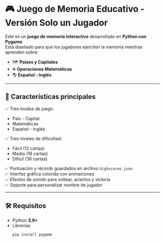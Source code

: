 # 🎮 Juego de Memoria Educativo - Versión Solo un Jugador  

Este es un **juego de memoria interactivo** desarrollado en **Python con Pygame**.  
Está diseñado para que los jugadores ejerciten la memoria mientras aprenden sobre:  

- 🗺️ **Países y Capitales**  
- ➕ **Operaciones Matemáticas**  
- 🌎 **Español - Inglés**  

---

## 🚀 Características principales  

✅ Tres modos de juego:  
- País - Capital  
- Matemáticas  
- Español - Inglés  

✅ Tres niveles de dificultad:  
- Fácil (12 cartas)  
- Medio (16 cartas)  
- Difícil (36 cartas)  

✅ Puntuación y récords guardados en archivo `highscores.json`  
✅ Interfaz gráfica colorida con animaciones  
✅ Efectos de sonido para voltear, aciertos y victoria  
✅ Soporte para personalizar nombre de jugador  

---

## 🛠️ Requisitos  

- Python **3.9+**  
- Librerías:  
  ```bash
  pip install pygame
